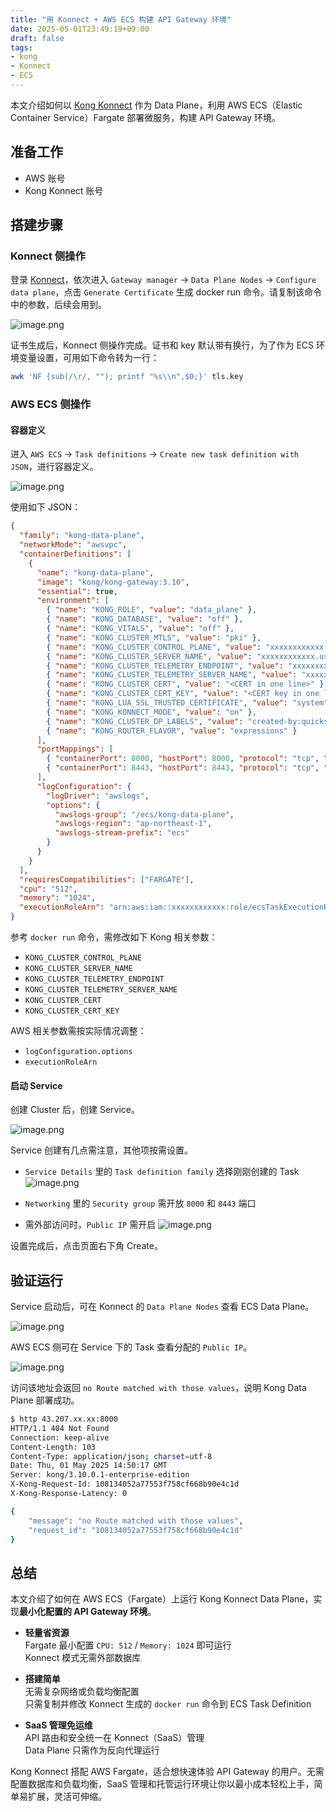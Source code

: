 ```yaml
---
title: "用 Konnect + AWS ECS 构建 API Gateway 环境"
date: 2025-05-01T23:49:19+09:00
draft: false
tags:
- kong
- Konnect
- ECS
---
```


本文介绍如何以 [Kong Konnect](https://konghq.com/kong-konnect/) 作为 Data Plane，利用 AWS ECS（Elastic Container Service）Fargate 部署微服务，构建 API Gateway 环境。

## 准备工作

- AWS 账号
- Kong Konnect 账号

## 搭建步骤

### Konnect 侧操作

登录 [Konnect](https://cloud.konghq.com/us/overview/)，依次进入 `Gateway manager` -> `Data Plane Nodes` -> `Configure data plane`，点击 `Generate Certificate` 生成 docker run 命令。请复制该命令中的参数，后续会用到。

![image.png](https://qiita-image-store.s3.ap-northeast-1.amazonaws.com/0/2679136/c869a45c-04df-4f70-ac9e-8c23757429d0.png)

证书生成后，Konnect 侧操作完成。证书和 key 默认带有换行，为了作为 ECS 环境变量设置，可用如下命令转为一行：

```bash
awk 'NF {sub(/\r/, ""); printf "%s\\n",$0;}' tls.key
```

### AWS ECS 侧操作

#### 容器定义

进入 `AWS ECS` -> `Task definitions` -> `Create new task definition with JSON`，进行容器定义。

![image.png](https://qiita-image-store.s3.ap-northeast-1.amazonaws.com/0/2679136/6dd7ead4-3cf4-47b1-8e31-f8a15ca0891a.png)

使用如下 JSON：

```json
{
  "family": "kong-data-plane",
  "networkMode": "awsvpc",
  "containerDefinitions": [
    {
      "name": "kong-data-plane",
      "image": "kong/kong-gateway:3.10",
      "essential": true,
      "environment": [
        { "name": "KONG_ROLE", "value": "data_plane" },
        { "name": "KONG_DATABASE", "value": "off" },
        { "name": "KONG_VITALS", "value": "off" },
        { "name": "KONG_CLUSTER_MTLS", "value": "pki" },
        { "name": "KONG_CLUSTER_CONTROL_PLANE", "value": "xxxxxxxxxxxx.us.cp0.konghq.com:443" },
        { "name": "KONG_CLUSTER_SERVER_NAME", "value": "xxxxxxxxxxxx.us.cp0.konghq.com" },
        { "name": "KONG_CLUSTER_TELEMETRY_ENDPOINT", "value": "xxxxxxxxxxxx.us.tp0.konghq.com:443" },
        { "name": "KONG_CLUSTER_TELEMETRY_SERVER_NAME", "value": "xxxxxxxxxxxx.us.tp0.konghq.com" },
        { "name": "KONG_CLUSTER_CERT", "value": "<CERT in one line>" },
        { "name": "KONG_CLUSTER_CERT_KEY", "value": "<CERT key in one line>" },
        { "name": "KONG_LUA_SSL_TRUSTED_CERTIFICATE", "value": "system" },
        { "name": "KONG_KONNECT_MODE", "value": "on" },
        { "name": "KONG_CLUSTER_DP_LABELS", "value": "created-by:quickstart,type:docker-linuxdockerOS" },
        { "name": "KONG_ROUTER_FLAVOR", "value": "expressions" }
      ],
      "portMappings": [
        { "containerPort": 8000, "hostPort": 8000, "protocol": "tcp", "appProtocol": "http" },
        { "containerPort": 8443, "hostPort": 8443, "protocol": "tcp", "appProtocol": "http" }
      ],
      "logConfiguration": {
        "logDriver": "awslogs",
        "options": {
          "awslogs-group": "/ecs/kong-data-plane",
          "awslogs-region": "ap-northeast-1",
          "awslogs-stream-prefix": "ecs"
        }
      }
    }
  ],
  "requiresCompatibilities": ["FARGATE"],
  "cpu": "512",
  "memory": "1024",
  "executionRoleArn": "arn:aws:iam::xxxxxxxxxxxx:role/ecsTaskExecutionRole"
}
```

参考 `docker run` 命令，需修改如下 Kong 相关参数：

- `KONG_CLUSTER_CONTROL_PLANE`
- `KONG_CLUSTER_SERVER_NAME`
- `KONG_CLUSTER_TELEMETRY_ENDPOINT`
- `KONG_CLUSTER_TELEMETRY_SERVER_NAME`
- `KONG_CLUSTER_CERT`
- `KONG_CLUSTER_CERT_KEY`

AWS 相关参数需按实际情况调整：

- `logConfiguration.options`
- `executionRoleArn`

#### 启动 Service

创建 Cluster 后，创建 Service。

![image.png](https://qiita-image-store.s3.ap-northeast-1.amazonaws.com/0/2679136/f2c3ba5a-c860-43f7-9919-785c4b311f1a.png)

Service 创建有几点需注意，其他项按需设置。

- `Service Details` 里的 `Task definition family` 选择刚刚创建的 Task
![image.png](https://qiita-image-store.s3.ap-northeast-1.amazonaws.com/0/2679136/0416d0d0-aa08-47af-9cc7-3ffa41112d68.png)

- `Networking` 里的 `Security group` 需开放 `8000` 和 `8443` 端口
- 需外部访问时，`Public IP` 需开启
![image.png](https://qiita-image-store.s3.ap-northeast-1.amazonaws.com/0/2679136/7156874a-2ef7-416a-9f81-7152ad5fc486.png)

设置完成后，点击页面右下角 Create。

## 验证运行

Service 启动后，可在 Konnect 的 `Data Plane Nodes` 查看 ECS Data Plane。

![image.png](https://qiita-image-store.s3.ap-northeast-1.amazonaws.com/0/2679136/fc43b78c-8f29-4b84-b992-6c45272bc3a2.png)

AWS ECS 侧可在 Service 下的 Task 查看分配的 `Public IP`。

![image.png](https://qiita-image-store.s3.ap-northeast-1.amazonaws.com/0/2679136/c1450735-db1d-464c-84c0-b3d900e13e43.png)

访问该地址会返回 `no Route matched with those values`，说明 Kong Data Plane 部署成功。

```bash
$ http 43.207.xx.xx:8000
HTTP/1.1 404 Not Found
Connection: keep-alive
Content-Length: 103
Content-Type: application/json; charset=utf-8
Date: Thu, 01 May 2025 14:50:17 GMT
Server: kong/3.10.0.1-enterprise-edition
X-Kong-Request-Id: 108134052a77553f758cf668b90e4c1d
X-Kong-Response-Latency: 0

{
    "message": "no Route matched with those values",
    "request_id": "108134052a77553f758cf668b90e4c1d"
}
```

## 总结

本文介绍了如何在 AWS ECS（Fargate）上运行 Kong Konnect Data Plane，实现**最小化配置的 API Gateway 环境**。

- **轻量省资源**  
  Fargate 最小配置 `CPU: 512` / `Memory: 1024` 即可运行  
  Konnect 模式无需外部数据库
  
- **搭建简单**  
  无需复杂网络或负载均衡配置  
  只需复制并修改 Konnect 生成的 `docker run` 命令到 ECS Task Definition
  
- **SaaS 管理免运维**  
  API 路由和安全统一在 Konnect（SaaS）管理  
  Data Plane 只需作为反向代理运行

Kong Konnect 搭配 AWS Fargate，适合想快速体验 API Gateway 的用户。无需配置数据库和负载均衡，SaaS 管理和托管运行环境让你以最小成本轻松上手，简单易扩展，灵活可伸缩。
